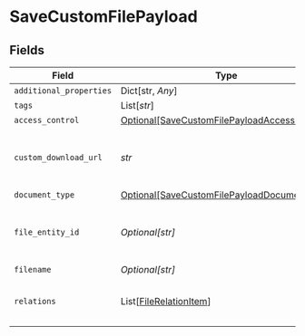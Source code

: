 # SaveCustomFilePayload


## Fields

| Field                                                                                                     | Type                                                                                                      | Required                                                                                                  | Description                                                                                               | Example                                                                                                   |
| --------------------------------------------------------------------------------------------------------- | --------------------------------------------------------------------------------------------------------- | --------------------------------------------------------------------------------------------------------- | --------------------------------------------------------------------------------------------------------- | --------------------------------------------------------------------------------------------------------- |
| `additional_properties`                                                                                   | Dict[str, *Any*]                                                                                          | :heavy_minus_sign:                                                                                        | N/A                                                                                                       |                                                                                                           |
| `tags`                                                                                                    | List[*str*]                                                                                               | :heavy_minus_sign:                                                                                        | N/A                                                                                                       |                                                                                                           |
| `access_control`                                                                                          | [Optional[SaveCustomFilePayloadAccessControl]](../../models/shared/savecustomfilepayloadaccesscontrol.md) | :heavy_minus_sign:                                                                                        | N/A                                                                                                       |                                                                                                           |
| `custom_download_url`                                                                                     | *str*                                                                                                     | :heavy_check_mark:                                                                                        | Custom external download url used for the file                                                            |                                                                                                           |
| `document_type`                                                                                           | [Optional[SaveCustomFilePayloadDocumentType]](../../models/shared/savecustomfilepayloaddocumenttype.md)   | :heavy_minus_sign:                                                                                        | N/A                                                                                                       |                                                                                                           |
| `file_entity_id`                                                                                          | *Optional[str]*                                                                                           | :heavy_minus_sign:                                                                                        | if passed, adds a new version to existing file entity                                                     |                                                                                                           |
| `filename`                                                                                                | *Optional[str]*                                                                                           | :heavy_minus_sign:                                                                                        | N/A                                                                                                       | document.pdf                                                                                              |
| `relations`                                                                                               | List[[FileRelationItem](../../models/shared/filerelationitem.md)]                                         | :heavy_minus_sign:                                                                                        | List of entities to relate the file to                                                                    |                                                                                                           |